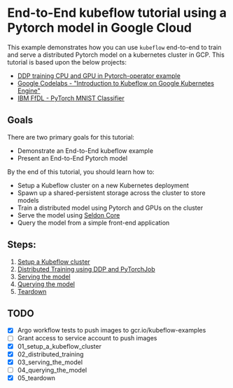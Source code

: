 # End-to-End kubeflow tutorial using a Pytorch model in Google Cloud

This example demonstrates how you can use `kubeflow` end-to-end to train and
serve a distributed Pytorch model on a kubernetes cluster in GCP. This
tutorial is based upon the below projects:
- [DDP training CPU and GPU in Pytorch-operator example](https://github.com/kubeflow/pytorch-operator/tree/master/examples/ddp/mnist)
- [Google Codelabs - "Introduction to Kubeflow on Google Kubernetes Engine"](https://github.com/googlecodelabs/kubeflow-introduction)
- [IBM FfDL - PyTorch MNIST Classifier](https://github.com/IBM/FfDL/tree/master/community/FfDL-Seldon/pytorch-model)
## Goals

There are two primary goals for this tutorial:

*   Demonstrate an End-to-End kubeflow example
*   Present an End-to-End Pytorch model

By the end of this tutorial, you should learn how to:

*   Setup a Kubeflow cluster on a new Kubernetes deployment
*   Spawn up a shared-persistent storage across the cluster to store models
*   Train a distributed model using Pytorch and GPUs on the cluster
*   Serve the model using [Seldon Core](https://github.com/SeldonIO/seldon-core/)
*   Query the model from a simple front-end application

## Steps:

1.  [Setup a Kubeflow cluster](01_setup_a_kubeflow_cluster.md)
1.  [Distributed Training using DDP and PyTorchJob](02_distributed_training.md)
1.  [Serving the model](03_serving_the_model.md)
1.  [Querying the model](04_querying_the_model.md)
1.  [Teardown](05_teardown.md)

## TODO
- [x] Argo workflow tests to push images to gcr.io/kubeflow-examples
- [ ] Grant access to service account to push images
- [x] 01_setup_a_kubeflow_cluster
- [x] 02_distributed_training
- [x] 03_serving_the_model
- [ ] 04_querying_the_model
- [x] 05_teardown